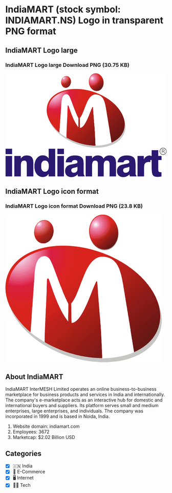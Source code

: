 # IndiaMART (stock symbol: INDIAMART.NS) Logo in transparent PNG format

## IndiaMART Logo large

### IndiaMART Logo large Download PNG (30.75 KB)

![IndiaMART Logo large Download PNG (30.75 KB)](/img/orig/INDIAMART.NS_BIG-467a563d.png)

## IndiaMART Logo icon format

### IndiaMART Logo icon format Download PNG (23.8 KB)

![IndiaMART Logo icon format Download PNG (23.8 KB)](/img/orig/INDIAMART.NS-ecf147e0.png)

## About IndiaMART

IndiaMART InterMESH Limited operates an online business-to-business marketplace for business products and services in India and internationally. The company's e-marketplace acts as an interactive hub for domestic and international buyers and suppliers. Its platform serves small and medium enterprises, large enterprises, and individuals. The company was incorporated in 1999 and is based in Noida, India.

1. Website domain: indiamart.com
2. Employees: 3672
3. Marketcap: $2.02 Billion USD


## Categories
- [x] 🇮🇳 India
- [x] 🛒 E-Commerce
- [x] 🖥️ Internet
- [x] 👩‍💻 Tech
